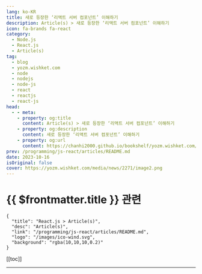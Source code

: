 ```yaml
---
lang: ko-KR
title: 새로 등장한 ‘리액트 서버 컴포넌트’ 이해하기
description: Article(s) > 새로 등장한 ‘리액트 서버 컴포넌트’ 이해하기
icon: fa-brands fa-react
category: 
  - Node.js
  - React.js
  - Article(s)
tag: 
  - blog
  - yozm.wishket.com
  - node
  - nodejs
  - node-js
  - react
  - reactjs
  - react-js
head:
  - - meta:
    - property: og:title
      content: Article(s) > 새로 등장한 ‘리액트 서버 컴포넌트’ 이해하기
    - property: og:description
      content: 새로 등장한 ‘리액트 서버 컴포넌트’ 이해하기
    - property: og:url
      content: https://chanhi2000.github.io/bookshelf/yozm.wishket.com/2271.html
prev: /programming/js-react/articles/README.md
date: 2023-10-16
isOriginal: false
cover: https://yozm.wishket.com/media/news/2271/image2.png
---
```


# {{ $frontmatter.title }} 관련

```component VPCard
{
  "title": "React.js > Article(s)",
  "desc": "Article(s)",
  "link": "/programming/js-react/articles/README.md",
  "logo": "/images/ico-wind.svg",
  "background": "rgba(10,10,10,0.2)"
}
```

[[toc]]

---

<SiteInfo
  name="새로 등장한 ‘리액트 서버 컴포넌트’ 이해하기 | 요즘IT"
  desc="FEConf2023에서 발표한 <리액트 바깥의 프론트엔드 생태계>를 정리한 글입니다. 발표 내용을 2회로 나누어 발행합니다. 1회에서는 리액트의 등장과 리액트가 멋진 부분, 동시에 리액트 등장 후 잃게 된 것, 그리고 프론트엔드 애플리케이션을 구성하기 위한 다양한 선택지를 살펴봅니다. 이번 글 리액트 바깥의 프론트엔드 2회에서는 리액트 외의 프론트엔드 생태계를 살펴보고 상황에 따라 적절한 도구를 찾는 방법에 대해 다룹니다."
  url="https://yozm.wishket.com/magazine/detail/2271/"
  logo="https://yozm.wishket.com/static/renewal/img/global/gnb_yozmit.svg"
  preview="https://yozm.wishket.com/media/news/2271/image2.png"/>

<!-- TODO: 작성 -->

